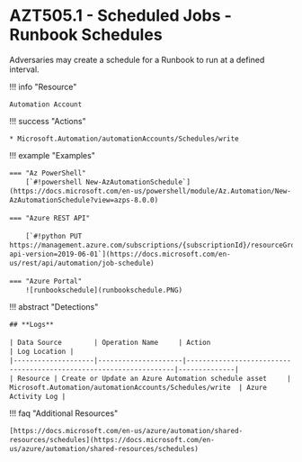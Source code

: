 # AZT505.1 - Scheduled Jobs - Runbook Schedules

Adversaries may create a schedule for a Runbook to run at a defined interval.

!!! info "Resource" 

	Automation Account

!!! success "Actions" 

	* Microsoft.Automation/automationAccounts/Schedules/write

!!! example "Examples"

    === "Az PowerShell"
    	[`#!powershell New-AzAutomationSchedule`](https://docs.microsoft.com/en-us/powershell/module/Az.Automation/New-AzAutomationSchedule?view=azps-8.0.0)

	=== "Azure REST API"
	
		[`#!python PUT https://management.azure.com/subscriptions/{subscriptionId}/resourceGroups/{resourceGroupName}/providers/Microsoft.Automation/automationAccounts/{automationAccountName}/jobSchedules/{jobScheduleId}?api-version=2019-06-01`](https://docs.microsoft.com/en-us/rest/api/automation/job-schedule)	

    === "Azure Portal"
    	![runbookschedule](runbookschedule.PNG)

!!! abstract "Detections"

	## **Logs** 

    | Data Source        | Operation Name     | Action                                                            | Log Location |
    |--------------------|---------------------|-------------------------------------------------------------------|--------------|
    | Resource | Create or Update an Azure Automation schedule asset	 | Microsoft.Automation/automationAccounts/Schedules/write	| Azure Activity Log |

!!! faq "Additional Resources"

	[https://docs.microsoft.com/en-us/azure/automation/shared-resources/schedules](https://docs.microsoft.com/en-us/azure/automation/shared-resources/schedules)